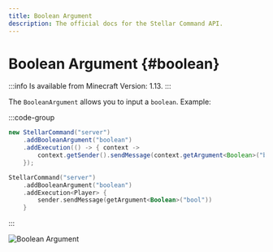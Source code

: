 ```yaml
---
title: Boolean Argument
description: The official docs for the Stellar Command API.
---
```


# Boolean Argument {#boolean}

:::info
Is available from Minecraft Version: 1.13.
:::

The `BooleanArgument` allows you to input a `boolean`. Example:

:::code-group
```Java
new StellarCommand("server")
    .addBooleanArgument("boolean")
    .addExecution(() -> { context ->
        context.getSender().sendMessage(context.getArgument<Boolean>("bool"));
    });
```
```Kotlin
StellarCommand("server")
    .addBooleanArgument("boolean")
    .addExecution<Player> {
        sender.sendMessage(getArgument<Boolean>("bool"))
    }
```
:::

<ArgumentParser placeholder="true" regex="^(false|true)$" />

![Boolean Argument](https://cdn.lutto.dev/stellar/gifs/basic/boolean.gif)